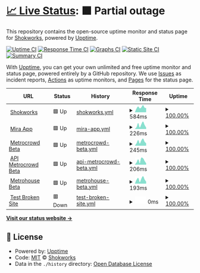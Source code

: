 # [📈 Live Status](https://shokworks.github.io/upptime): <!--live status--> **🟧 Partial outage**

This repository contains the open-source uptime monitor and status page for [Shokworks](https://shokworks.github.io/upptime), powered by [Upptime](https://github.com/upptime/upptime).

[![Uptime CI](https://github.com/shokworks/upptime/workflows/Uptime%20CI/badge.svg)](https://github.com/shokworks/upptime/actions?query=workflow%3A%22Uptime+CI%22)
[![Response Time CI](https://github.com/shokworks/upptime/workflows/Response%20Time%20CI/badge.svg)](https://github.com/shokworks/upptime/actions?query=workflow%3A%22Response+Time+CI%22)
[![Graphs CI](https://github.com/shokworks/upptime/workflows/Graphs%20CI/badge.svg)](https://github.com/shokworks/upptime/actions?query=workflow%3A%22Graphs+CI%22)
[![Static Site CI](https://github.com/shokworks/upptime/workflows/Static%20Site%20CI/badge.svg)](https://github.com/shokworks/upptime/actions?query=workflow%3A%22Static+Site+CI%22)
[![Summary CI](https://github.com/shokworks/upptime/workflows/Summary%20CI/badge.svg)](https://github.com/shokworks/upptime/actions?query=workflow%3A%22Summary+CI%22)

With [Upptime](https://upptime.js.org), you can get your own unlimited and free uptime monitor and status page, powered entirely by a GitHub repository. We use [Issues](https://github.com/shokworks/upptime/issues) as incident reports, [Actions](https://github.com/shokworks/upptime/actions) as uptime monitors, and [Pages](https://shokworks.github.io/upptime) for the status page.

<!--start: status pages-->
<!-- This summary is generated by Upptime (https://github.com/upptime/upptime) -->
<!-- Do not edit this manually, your changes will be overwritten -->
<!-- prettier-ignore -->
| URL | Status | History | Response Time | Uptime |
| --- | ------ | ------- | ------------- | ------ |
| <img alt="" src="https://favicons.githubusercontent.com/shokworks.io" height="13"> [Shokworks](https://shokworks.io) | 🟩 Up | [shokworks.yml](https://github.com/shokworks/upptime/commits/HEAD/history/shokworks.yml) | <details><summary><img alt="Response time graph" src="./graphs/shokworks/response-time-week.png" height="20"> 584ms</summary><br><a href="https://shokworks.github.io/upptime/history/shokworks"><img alt="Response time 987" src="https://img.shields.io/endpoint?url=https%3A%2F%2Fraw.githubusercontent.com%2Fshokworks%2Fupptime%2FHEAD%2Fapi%2Fshokworks%2Fresponse-time.json"></a><br><a href="https://shokworks.github.io/upptime/history/shokworks"><img alt="24-hour response time 506" src="https://img.shields.io/endpoint?url=https%3A%2F%2Fraw.githubusercontent.com%2Fshokworks%2Fupptime%2FHEAD%2Fapi%2Fshokworks%2Fresponse-time-day.json"></a><br><a href="https://shokworks.github.io/upptime/history/shokworks"><img alt="7-day response time 584" src="https://img.shields.io/endpoint?url=https%3A%2F%2Fraw.githubusercontent.com%2Fshokworks%2Fupptime%2FHEAD%2Fapi%2Fshokworks%2Fresponse-time-week.json"></a><br><a href="https://shokworks.github.io/upptime/history/shokworks"><img alt="30-day response time 647" src="https://img.shields.io/endpoint?url=https%3A%2F%2Fraw.githubusercontent.com%2Fshokworks%2Fupptime%2FHEAD%2Fapi%2Fshokworks%2Fresponse-time-month.json"></a><br><a href="https://shokworks.github.io/upptime/history/shokworks"><img alt="1-year response time 987" src="https://img.shields.io/endpoint?url=https%3A%2F%2Fraw.githubusercontent.com%2Fshokworks%2Fupptime%2FHEAD%2Fapi%2Fshokworks%2Fresponse-time-year.json"></a></details> | <details><summary><a href="https://shokworks.github.io/upptime/history/shokworks">100.00%</a></summary><a href="https://shokworks.github.io/upptime/history/shokworks"><img alt="All-time uptime 100.00%" src="https://img.shields.io/endpoint?url=https%3A%2F%2Fraw.githubusercontent.com%2Fshokworks%2Fupptime%2FHEAD%2Fapi%2Fshokworks%2Fuptime.json"></a><br><a href="https://shokworks.github.io/upptime/history/shokworks"><img alt="24-hour uptime 100.00%" src="https://img.shields.io/endpoint?url=https%3A%2F%2Fraw.githubusercontent.com%2Fshokworks%2Fupptime%2FHEAD%2Fapi%2Fshokworks%2Fuptime-day.json"></a><br><a href="https://shokworks.github.io/upptime/history/shokworks"><img alt="7-day uptime 100.00%" src="https://img.shields.io/endpoint?url=https%3A%2F%2Fraw.githubusercontent.com%2Fshokworks%2Fupptime%2FHEAD%2Fapi%2Fshokworks%2Fuptime-week.json"></a><br><a href="https://shokworks.github.io/upptime/history/shokworks"><img alt="30-day uptime 100.00%" src="https://img.shields.io/endpoint?url=https%3A%2F%2Fraw.githubusercontent.com%2Fshokworks%2Fupptime%2FHEAD%2Fapi%2Fshokworks%2Fuptime-month.json"></a><br><a href="https://shokworks.github.io/upptime/history/shokworks"><img alt="1-year uptime 100.00%" src="https://img.shields.io/endpoint?url=https%3A%2F%2Fraw.githubusercontent.com%2Fshokworks%2Fupptime%2FHEAD%2Fapi%2Fshokworks%2Fuptime-year.json"></a></details>
| <img alt="" src="https://favicons.githubusercontent.com/app.miraapp.io" height="13"> [Mira App](https://app.miraapp.io) | 🟩 Up | [mira-app.yml](https://github.com/shokworks/upptime/commits/HEAD/history/mira-app.yml) | <details><summary><img alt="Response time graph" src="./graphs/mira-app/response-time-week.png" height="20"> 226ms</summary><br><a href="https://shokworks.github.io/upptime/history/mira-app"><img alt="Response time 178" src="https://img.shields.io/endpoint?url=https%3A%2F%2Fraw.githubusercontent.com%2Fshokworks%2Fupptime%2FHEAD%2Fapi%2Fmira-app%2Fresponse-time.json"></a><br><a href="https://shokworks.github.io/upptime/history/mira-app"><img alt="24-hour response time 78" src="https://img.shields.io/endpoint?url=https%3A%2F%2Fraw.githubusercontent.com%2Fshokworks%2Fupptime%2FHEAD%2Fapi%2Fmira-app%2Fresponse-time-day.json"></a><br><a href="https://shokworks.github.io/upptime/history/mira-app"><img alt="7-day response time 226" src="https://img.shields.io/endpoint?url=https%3A%2F%2Fraw.githubusercontent.com%2Fshokworks%2Fupptime%2FHEAD%2Fapi%2Fmira-app%2Fresponse-time-week.json"></a><br><a href="https://shokworks.github.io/upptime/history/mira-app"><img alt="30-day response time 262" src="https://img.shields.io/endpoint?url=https%3A%2F%2Fraw.githubusercontent.com%2Fshokworks%2Fupptime%2FHEAD%2Fapi%2Fmira-app%2Fresponse-time-month.json"></a><br><a href="https://shokworks.github.io/upptime/history/mira-app"><img alt="1-year response time 178" src="https://img.shields.io/endpoint?url=https%3A%2F%2Fraw.githubusercontent.com%2Fshokworks%2Fupptime%2FHEAD%2Fapi%2Fmira-app%2Fresponse-time-year.json"></a></details> | <details><summary><a href="https://shokworks.github.io/upptime/history/mira-app">100.00%</a></summary><a href="https://shokworks.github.io/upptime/history/mira-app"><img alt="All-time uptime 100.00%" src="https://img.shields.io/endpoint?url=https%3A%2F%2Fraw.githubusercontent.com%2Fshokworks%2Fupptime%2FHEAD%2Fapi%2Fmira-app%2Fuptime.json"></a><br><a href="https://shokworks.github.io/upptime/history/mira-app"><img alt="24-hour uptime 100.00%" src="https://img.shields.io/endpoint?url=https%3A%2F%2Fraw.githubusercontent.com%2Fshokworks%2Fupptime%2FHEAD%2Fapi%2Fmira-app%2Fuptime-day.json"></a><br><a href="https://shokworks.github.io/upptime/history/mira-app"><img alt="7-day uptime 100.00%" src="https://img.shields.io/endpoint?url=https%3A%2F%2Fraw.githubusercontent.com%2Fshokworks%2Fupptime%2FHEAD%2Fapi%2Fmira-app%2Fuptime-week.json"></a><br><a href="https://shokworks.github.io/upptime/history/mira-app"><img alt="30-day uptime 100.00%" src="https://img.shields.io/endpoint?url=https%3A%2F%2Fraw.githubusercontent.com%2Fshokworks%2Fupptime%2FHEAD%2Fapi%2Fmira-app%2Fuptime-month.json"></a><br><a href="https://shokworks.github.io/upptime/history/mira-app"><img alt="1-year uptime 100.00%" src="https://img.shields.io/endpoint?url=https%3A%2F%2Fraw.githubusercontent.com%2Fshokworks%2Fupptime%2FHEAD%2Fapi%2Fmira-app%2Fuptime-year.json"></a></details>
| <img alt="" src="https://favicons.githubusercontent.com/app-beta.metrocrowd.io" height="13"> [Metrocrowd Beta](https://app-beta.metrocrowd.io) | 🟩 Up | [metrocrowd-beta.yml](https://github.com/shokworks/upptime/commits/HEAD/history/metrocrowd-beta.yml) | <details><summary><img alt="Response time graph" src="./graphs/metrocrowd-beta/response-time-week.png" height="20"> 245ms</summary><br><a href="https://shokworks.github.io/upptime/history/metrocrowd-beta"><img alt="Response time 199" src="https://img.shields.io/endpoint?url=https%3A%2F%2Fraw.githubusercontent.com%2Fshokworks%2Fupptime%2FHEAD%2Fapi%2Fmetrocrowd-beta%2Fresponse-time.json"></a><br><a href="https://shokworks.github.io/upptime/history/metrocrowd-beta"><img alt="24-hour response time 140" src="https://img.shields.io/endpoint?url=https%3A%2F%2Fraw.githubusercontent.com%2Fshokworks%2Fupptime%2FHEAD%2Fapi%2Fmetrocrowd-beta%2Fresponse-time-day.json"></a><br><a href="https://shokworks.github.io/upptime/history/metrocrowd-beta"><img alt="7-day response time 245" src="https://img.shields.io/endpoint?url=https%3A%2F%2Fraw.githubusercontent.com%2Fshokworks%2Fupptime%2FHEAD%2Fapi%2Fmetrocrowd-beta%2Fresponse-time-week.json"></a><br><a href="https://shokworks.github.io/upptime/history/metrocrowd-beta"><img alt="30-day response time 286" src="https://img.shields.io/endpoint?url=https%3A%2F%2Fraw.githubusercontent.com%2Fshokworks%2Fupptime%2FHEAD%2Fapi%2Fmetrocrowd-beta%2Fresponse-time-month.json"></a><br><a href="https://shokworks.github.io/upptime/history/metrocrowd-beta"><img alt="1-year response time 199" src="https://img.shields.io/endpoint?url=https%3A%2F%2Fraw.githubusercontent.com%2Fshokworks%2Fupptime%2FHEAD%2Fapi%2Fmetrocrowd-beta%2Fresponse-time-year.json"></a></details> | <details><summary><a href="https://shokworks.github.io/upptime/history/metrocrowd-beta">100.00%</a></summary><a href="https://shokworks.github.io/upptime/history/metrocrowd-beta"><img alt="All-time uptime 100.00%" src="https://img.shields.io/endpoint?url=https%3A%2F%2Fraw.githubusercontent.com%2Fshokworks%2Fupptime%2FHEAD%2Fapi%2Fmetrocrowd-beta%2Fuptime.json"></a><br><a href="https://shokworks.github.io/upptime/history/metrocrowd-beta"><img alt="24-hour uptime 100.00%" src="https://img.shields.io/endpoint?url=https%3A%2F%2Fraw.githubusercontent.com%2Fshokworks%2Fupptime%2FHEAD%2Fapi%2Fmetrocrowd-beta%2Fuptime-day.json"></a><br><a href="https://shokworks.github.io/upptime/history/metrocrowd-beta"><img alt="7-day uptime 100.00%" src="https://img.shields.io/endpoint?url=https%3A%2F%2Fraw.githubusercontent.com%2Fshokworks%2Fupptime%2FHEAD%2Fapi%2Fmetrocrowd-beta%2Fuptime-week.json"></a><br><a href="https://shokworks.github.io/upptime/history/metrocrowd-beta"><img alt="30-day uptime 100.00%" src="https://img.shields.io/endpoint?url=https%3A%2F%2Fraw.githubusercontent.com%2Fshokworks%2Fupptime%2FHEAD%2Fapi%2Fmetrocrowd-beta%2Fuptime-month.json"></a><br><a href="https://shokworks.github.io/upptime/history/metrocrowd-beta"><img alt="1-year uptime 100.00%" src="https://img.shields.io/endpoint?url=https%3A%2F%2Fraw.githubusercontent.com%2Fshokworks%2Fupptime%2FHEAD%2Fapi%2Fmetrocrowd-beta%2Fuptime-year.json"></a></details>
| <img alt="" src="https://favicons.githubusercontent.com/api-beta.metrocrowd.io" height="13"> [API Metrocrowd Beta](https://api-beta.metrocrowd.io/api/docs/) | 🟩 Up | [api-metrocrowd-beta.yml](https://github.com/shokworks/upptime/commits/HEAD/history/api-metrocrowd-beta.yml) | <details><summary><img alt="Response time graph" src="./graphs/api-metrocrowd-beta/response-time-week.png" height="20"> 206ms</summary><br><a href="https://shokworks.github.io/upptime/history/api-metrocrowd-beta"><img alt="Response time 154" src="https://img.shields.io/endpoint?url=https%3A%2F%2Fraw.githubusercontent.com%2Fshokworks%2Fupptime%2FHEAD%2Fapi%2Fapi-metrocrowd-beta%2Fresponse-time.json"></a><br><a href="https://shokworks.github.io/upptime/history/api-metrocrowd-beta"><img alt="24-hour response time 67" src="https://img.shields.io/endpoint?url=https%3A%2F%2Fraw.githubusercontent.com%2Fshokworks%2Fupptime%2FHEAD%2Fapi%2Fapi-metrocrowd-beta%2Fresponse-time-day.json"></a><br><a href="https://shokworks.github.io/upptime/history/api-metrocrowd-beta"><img alt="7-day response time 206" src="https://img.shields.io/endpoint?url=https%3A%2F%2Fraw.githubusercontent.com%2Fshokworks%2Fupptime%2FHEAD%2Fapi%2Fapi-metrocrowd-beta%2Fresponse-time-week.json"></a><br><a href="https://shokworks.github.io/upptime/history/api-metrocrowd-beta"><img alt="30-day response time 209" src="https://img.shields.io/endpoint?url=https%3A%2F%2Fraw.githubusercontent.com%2Fshokworks%2Fupptime%2FHEAD%2Fapi%2Fapi-metrocrowd-beta%2Fresponse-time-month.json"></a><br><a href="https://shokworks.github.io/upptime/history/api-metrocrowd-beta"><img alt="1-year response time 154" src="https://img.shields.io/endpoint?url=https%3A%2F%2Fraw.githubusercontent.com%2Fshokworks%2Fupptime%2FHEAD%2Fapi%2Fapi-metrocrowd-beta%2Fresponse-time-year.json"></a></details> | <details><summary><a href="https://shokworks.github.io/upptime/history/api-metrocrowd-beta">100.00%</a></summary><a href="https://shokworks.github.io/upptime/history/api-metrocrowd-beta"><img alt="All-time uptime 100.00%" src="https://img.shields.io/endpoint?url=https%3A%2F%2Fraw.githubusercontent.com%2Fshokworks%2Fupptime%2FHEAD%2Fapi%2Fapi-metrocrowd-beta%2Fuptime.json"></a><br><a href="https://shokworks.github.io/upptime/history/api-metrocrowd-beta"><img alt="24-hour uptime 100.00%" src="https://img.shields.io/endpoint?url=https%3A%2F%2Fraw.githubusercontent.com%2Fshokworks%2Fupptime%2FHEAD%2Fapi%2Fapi-metrocrowd-beta%2Fuptime-day.json"></a><br><a href="https://shokworks.github.io/upptime/history/api-metrocrowd-beta"><img alt="7-day uptime 100.00%" src="https://img.shields.io/endpoint?url=https%3A%2F%2Fraw.githubusercontent.com%2Fshokworks%2Fupptime%2FHEAD%2Fapi%2Fapi-metrocrowd-beta%2Fuptime-week.json"></a><br><a href="https://shokworks.github.io/upptime/history/api-metrocrowd-beta"><img alt="30-day uptime 100.00%" src="https://img.shields.io/endpoint?url=https%3A%2F%2Fraw.githubusercontent.com%2Fshokworks%2Fupptime%2FHEAD%2Fapi%2Fapi-metrocrowd-beta%2Fuptime-month.json"></a><br><a href="https://shokworks.github.io/upptime/history/api-metrocrowd-beta"><img alt="1-year uptime 100.00%" src="https://img.shields.io/endpoint?url=https%3A%2F%2Fraw.githubusercontent.com%2Fshokworks%2Fupptime%2FHEAD%2Fapi%2Fapi-metrocrowd-beta%2Fuptime-year.json"></a></details>
| <img alt="" src="https://favicons.githubusercontent.com/app-beta.metrohouse.io" height="13"> [Metrohouse Beta](https://app-beta.metrohouse.io) | 🟩 Up | [metrohouse-beta.yml](https://github.com/shokworks/upptime/commits/HEAD/history/metrohouse-beta.yml) | <details><summary><img alt="Response time graph" src="./graphs/metrohouse-beta/response-time-week.png" height="20"> 193ms</summary><br><a href="https://shokworks.github.io/upptime/history/metrohouse-beta"><img alt="Response time 153" src="https://img.shields.io/endpoint?url=https%3A%2F%2Fraw.githubusercontent.com%2Fshokworks%2Fupptime%2FHEAD%2Fapi%2Fmetrohouse-beta%2Fresponse-time.json"></a><br><a href="https://shokworks.github.io/upptime/history/metrohouse-beta"><img alt="24-hour response time 87" src="https://img.shields.io/endpoint?url=https%3A%2F%2Fraw.githubusercontent.com%2Fshokworks%2Fupptime%2FHEAD%2Fapi%2Fmetrohouse-beta%2Fresponse-time-day.json"></a><br><a href="https://shokworks.github.io/upptime/history/metrohouse-beta"><img alt="7-day response time 193" src="https://img.shields.io/endpoint?url=https%3A%2F%2Fraw.githubusercontent.com%2Fshokworks%2Fupptime%2FHEAD%2Fapi%2Fmetrohouse-beta%2Fresponse-time-week.json"></a><br><a href="https://shokworks.github.io/upptime/history/metrohouse-beta"><img alt="30-day response time 225" src="https://img.shields.io/endpoint?url=https%3A%2F%2Fraw.githubusercontent.com%2Fshokworks%2Fupptime%2FHEAD%2Fapi%2Fmetrohouse-beta%2Fresponse-time-month.json"></a><br><a href="https://shokworks.github.io/upptime/history/metrohouse-beta"><img alt="1-year response time 153" src="https://img.shields.io/endpoint?url=https%3A%2F%2Fraw.githubusercontent.com%2Fshokworks%2Fupptime%2FHEAD%2Fapi%2Fmetrohouse-beta%2Fresponse-time-year.json"></a></details> | <details><summary><a href="https://shokworks.github.io/upptime/history/metrohouse-beta">100.00%</a></summary><a href="https://shokworks.github.io/upptime/history/metrohouse-beta"><img alt="All-time uptime 99.98%" src="https://img.shields.io/endpoint?url=https%3A%2F%2Fraw.githubusercontent.com%2Fshokworks%2Fupptime%2FHEAD%2Fapi%2Fmetrohouse-beta%2Fuptime.json"></a><br><a href="https://shokworks.github.io/upptime/history/metrohouse-beta"><img alt="24-hour uptime 100.00%" src="https://img.shields.io/endpoint?url=https%3A%2F%2Fraw.githubusercontent.com%2Fshokworks%2Fupptime%2FHEAD%2Fapi%2Fmetrohouse-beta%2Fuptime-day.json"></a><br><a href="https://shokworks.github.io/upptime/history/metrohouse-beta"><img alt="7-day uptime 100.00%" src="https://img.shields.io/endpoint?url=https%3A%2F%2Fraw.githubusercontent.com%2Fshokworks%2Fupptime%2FHEAD%2Fapi%2Fmetrohouse-beta%2Fuptime-week.json"></a><br><a href="https://shokworks.github.io/upptime/history/metrohouse-beta"><img alt="30-day uptime 100.00%" src="https://img.shields.io/endpoint?url=https%3A%2F%2Fraw.githubusercontent.com%2Fshokworks%2Fupptime%2FHEAD%2Fapi%2Fmetrohouse-beta%2Fuptime-month.json"></a><br><a href="https://shokworks.github.io/upptime/history/metrohouse-beta"><img alt="1-year uptime 99.98%" src="https://img.shields.io/endpoint?url=https%3A%2F%2Fraw.githubusercontent.com%2Fshokworks%2Fupptime%2FHEAD%2Fapi%2Fmetrohouse-beta%2Fuptime-year.json"></a></details>
| <img alt="" src="https://favicons.githubusercontent.com/thissitedoesnotexist.koj.co" height="13"> [Test Broken Site](https://thissitedoesnotexist.koj.co) | 🟥 Down | [test-broken-site.yml](https://github.com/shokworks/upptime/commits/HEAD/history/test-broken-site.yml) | <details><summary><img alt="Response time graph" src="./graphs/test-broken-site/response-time-week.png" height="20"> 0ms</summary><br><a href="https://shokworks.github.io/upptime/history/test-broken-site"><img alt="Response time 0" src="https://img.shields.io/endpoint?url=https%3A%2F%2Fraw.githubusercontent.com%2Fshokworks%2Fupptime%2FHEAD%2Fapi%2Ftest-broken-site%2Fresponse-time.json"></a><br><a href="https://shokworks.github.io/upptime/history/test-broken-site"><img alt="24-hour response time 0" src="https://img.shields.io/endpoint?url=https%3A%2F%2Fraw.githubusercontent.com%2Fshokworks%2Fupptime%2FHEAD%2Fapi%2Ftest-broken-site%2Fresponse-time-day.json"></a><br><a href="https://shokworks.github.io/upptime/history/test-broken-site"><img alt="7-day response time 0" src="https://img.shields.io/endpoint?url=https%3A%2F%2Fraw.githubusercontent.com%2Fshokworks%2Fupptime%2FHEAD%2Fapi%2Ftest-broken-site%2Fresponse-time-week.json"></a><br><a href="https://shokworks.github.io/upptime/history/test-broken-site"><img alt="30-day response time 0" src="https://img.shields.io/endpoint?url=https%3A%2F%2Fraw.githubusercontent.com%2Fshokworks%2Fupptime%2FHEAD%2Fapi%2Ftest-broken-site%2Fresponse-time-month.json"></a><br><a href="https://shokworks.github.io/upptime/history/test-broken-site"><img alt="1-year response time 0" src="https://img.shields.io/endpoint?url=https%3A%2F%2Fraw.githubusercontent.com%2Fshokworks%2Fupptime%2FHEAD%2Fapi%2Ftest-broken-site%2Fresponse-time-year.json"></a></details> | <details><summary><a href="https://shokworks.github.io/upptime/history/test-broken-site">100.00%</a></summary><a href="https://shokworks.github.io/upptime/history/test-broken-site"><img alt="All-time uptime 100.00%" src="https://img.shields.io/endpoint?url=https%3A%2F%2Fraw.githubusercontent.com%2Fshokworks%2Fupptime%2FHEAD%2Fapi%2Ftest-broken-site%2Fuptime.json"></a><br><a href="https://shokworks.github.io/upptime/history/test-broken-site"><img alt="24-hour uptime 100.00%" src="https://img.shields.io/endpoint?url=https%3A%2F%2Fraw.githubusercontent.com%2Fshokworks%2Fupptime%2FHEAD%2Fapi%2Ftest-broken-site%2Fuptime-day.json"></a><br><a href="https://shokworks.github.io/upptime/history/test-broken-site"><img alt="7-day uptime 100.00%" src="https://img.shields.io/endpoint?url=https%3A%2F%2Fraw.githubusercontent.com%2Fshokworks%2Fupptime%2FHEAD%2Fapi%2Ftest-broken-site%2Fuptime-week.json"></a><br><a href="https://shokworks.github.io/upptime/history/test-broken-site"><img alt="30-day uptime 100.00%" src="https://img.shields.io/endpoint?url=https%3A%2F%2Fraw.githubusercontent.com%2Fshokworks%2Fupptime%2FHEAD%2Fapi%2Ftest-broken-site%2Fuptime-month.json"></a><br><a href="https://shokworks.github.io/upptime/history/test-broken-site"><img alt="1-year uptime 100.00%" src="https://img.shields.io/endpoint?url=https%3A%2F%2Fraw.githubusercontent.com%2Fshokworks%2Fupptime%2FHEAD%2Fapi%2Ftest-broken-site%2Fuptime-year.json"></a></details>

<!--end: status pages-->

[**Visit our status website →**](https://shokworks.github.io/upptime)

## 📄 License

- Powered by: [Upptime](https://github.com/upptime/upptime)
- Code: [MIT](./LICENSE) © [Shokworks](https://shokworks.github.io/upptime)
- Data in the `./history` directory: [Open Database License](https://opendatacommons.org/licenses/odbl/1-0/)
